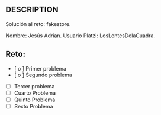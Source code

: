 ## DESCRIPTION

Solución al reto: fakestore.

Nombre: Jesús Adrian.
Usuario Platzi: LosLentesDelaCuadra.

## Reto:

- [ o ] Primer problema
- [ o ] Segundo problema
- [ ] Tercer problema
- [ ] Cuarto Problema
- [ ] Quinto Problema
- [ ] Sexto Problema
